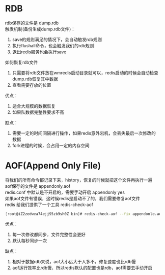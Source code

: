 # RDB
rdb保存的文件是 dump.rdb  
触发机制(备份生成dump.rdb文件)：
1. save的规则满足的情况下，会自动触发rdb规则
2. 执行flushall命令，也会触发我们的rdb规则
3. 退出redis服务也会执行save

如何恢复rdb文件  
1. 只需要将rdb文件放在wmredis启动目录就可以，redis启动的时候会自动检查dump.rdb恢复其中数据
2. 查看需要存放的位置

优点：  
1. 适合大规模的数据恢复
2. 如果队数据完整性要求不高

缺点：  
1. 需要一定的时间间隔进行操作，如果redis意外宕机，会丢失最后一次修改的数据
2. fork进程的时候，会占用一定的内存空间


# AOF(Append Only File)
将我们的所有命令都记录下来，history，恢复的时候就把这个文件再执行一遍  
aof保存的文件是  appendonly.aof  
redis.conf 中默认是不开启的，需要手动开启   appendonly yes  
如果aof文件有错误，这时候redis是启动不了的，我们需要修复aof文件  
redis 给我们提供了一个工具  redis-check-aof
```bash
[root@iZ2zedwea74ejj95zb9sh0Z bin]# redis-check-aof --fix appendonle.aof
```

优点：  
1. 每一次修改都同步，文件完整性会更好
2. 默认每秒同步一次

缺点：  
1. 相对于数据rdb来说，aof大小远大于人多不，修复速度也比rdb慢
2. aof运行效率比rdb慢，所以redis默认的配置也是rdb，aof需要去手动开启
